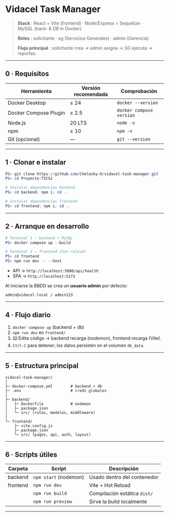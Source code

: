 ﻿# Vidacel Task Manager

> **Stack** : React + Vite (frontend) · Node/Express + Sequelize · MySQL (back‑ & DB in Docker)
>
> **Roles** : solicitante · sg (Servicios Generales) · admin (Gerencia)
>
> **Flujo principal** : solicitante crea → admin asigna → SG ejecuta → reportes.

---

## 0 · Requisitos

| Herramienta           | Versión recomendada | Comprobación             |
| --------------------- | ------------------- | ------------------------ |
| Docker Desktop        | ≥ 24                | `docker --version`       |
| Docker Compose Plugin | ≥ 2.5               | `docker compose version` |
| Node.js               | 20 LTS              | `node -v`                |
| npm                   | ≥ 10                | `npm -v`                 |
| Git (opcional)        | —                   | `git --version`          |

---

## 1 · Clonar e instalar

```powershell
PS> git clone https://github.com/Chelosky-O/vidacel-task-manager.git
PS> cd Proyecto-TICS2

# Instalar dependencias backend
PS> cd backend; npm i; cd ..

# Instalar dependencias frontend
PS> cd frontend; npm i; cd ..
```

---
## 2 · Arranque en desarrollo

```powershell
# Terminal 1 – backend + MySQL
PS> docker compose up --build

# Terminal 2 – frontend (hot‑reload)
PS> cd frontend
PS> npm run dev -- --host
```

* API → `http://localhost:5000/api/health`
* SPA → `http://localhost:5173`

Al iniciarse la BBDD se crea un **usuario admin** por defecto:

```
admin@vidacel.local / admin123
```

---

## 4 · Flujo diario

1. `docker compose up`  (backend + db)
2. `npm run dev` en `frontend/`
3. ⌨️ Edita código → backend recarga (nodemon), frontend recarga (Vite).
4. `Ctrl‑C` para detener; los datos persisten en el volumen `db_data`.

---

## 5 · Estructura principal

```
vidacel-task-manager/
│
├─ docker-compose.yml        # backend + db
├─ .env                      # creds globales
│
├─ backend/
│   ├─ Dockerfile            # nodemon
│   ├─ package.json
│   └─ src/ (rutas, modelos, middleware)
│
└─ frontend/
    ├─ vite.config.js
    ├─ package.json
    └─ src/ (pages, api, auth, layout)
```

---

## 6 · Scripts útiles

| Carpeta  | Script                | Descripción                  |
| -------- | --------------------- | ---------------------------- |
| backend  | `npm start` (nodemon) | Usado dentro del contenedor  |
| frontend | `npm run dev`         | Vite + Hot Reload            |
|          | `npm run build`       | Compilación estática `dist/` |
|          | `npm run preview`     | Sirve la build localmente    |

---